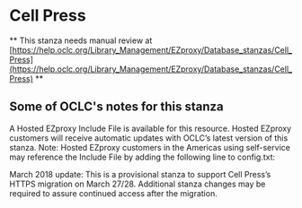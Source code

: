 # Cell Press
** This stanza needs manual review at [https://help.oclc.org/Library_Management/EZproxy/Database_stanzas/Cell_Press](https://help.oclc.org/Library_Management/EZproxy/Database_stanzas/Cell_Press) **

## Some of OCLC's notes for this stanza

A Hosted EZproxy Include File is available for this resource. Hosted EZproxy customers will receive automatic updates with OCLC&rsquo;s latest version of this stanza. Note: Hosted EZproxy customers in the Americas using self-service may reference the Include File by adding the following line to config.txt:

March 2018 update: This is a provisional stanza to support Cell Press&rsquo;s HTTPS migration on March 27/28. Additional stanza changes may be required to assure continued access after the migration.

&nbsp;
